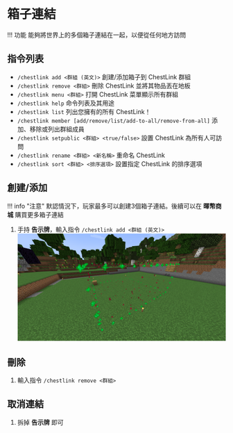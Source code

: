 # 箱子連結
!!! 功能
    能夠將世界上的多個箱子連結在一起，以便從任何地方訪問

## 指令列表
- `/chestlink add <群組 (英文)>` 創建/添加箱子到 ChestLink 群組
- `/chestlink remove <群組>` 刪除 ChestLink 並將其物品丟在地板
- `/chestlink menu <群組>` 打開 ChestLink 菜單顯示所有群組
- `/chestlink help` 命令列表及其用途
- `/chestlink list` 列出您擁有的所有 ChestLink！
- `/chestlink member [add/remove/list/add-to-all/remove-from-all]` 添加、移除或列出群組成員
- `/chestlink setpublic <群組> <true/false>` 設置 ChestLink 為所有人可訪問
- `/chestlink rename <群組> <新名稱>` 重命名 ChestLink
- `/chestlink sort <群組> <排序選項>` 設置指定 ChestLink 的排序選項

## 創建/添加
!!! info "注意"
    默認情況下，玩家最多可以創建3個箱子連結。後續可以在 **暉幣商城** 購買更多箱子連結
1. 手持 **告示牌**，輸入指令 `/chestlink add <群組 (英文)>`
![圖片](assets/land/cui.png)

## 刪除
1. 輸入指令 `/chestlink remove <群組>`

## 取消連結
1. 拆掉 **告示牌** 即可


